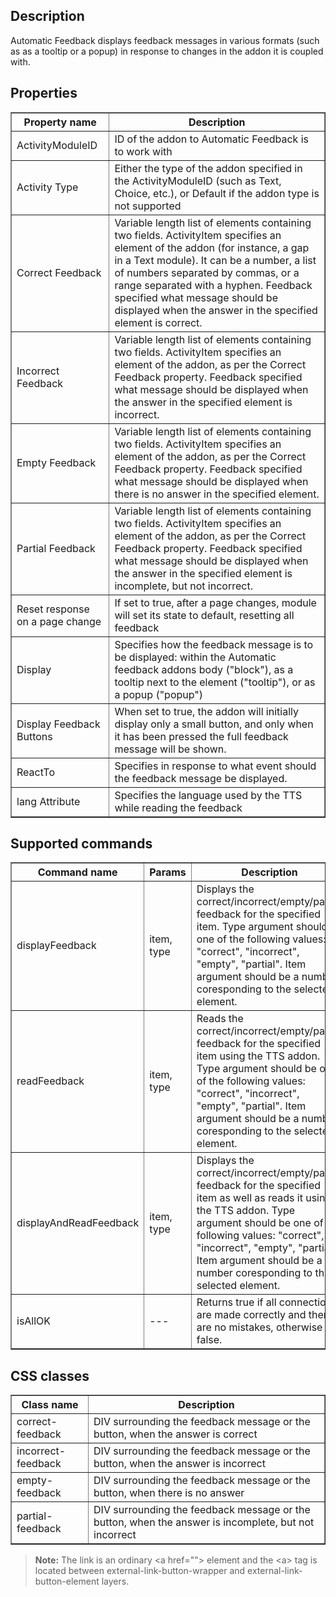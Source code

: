 ## Description
Automatic Feedback displays feedback messages in various formats (such as as a tooltip or a popup) in response to changes in the addon it is coupled with.
## Properties

<table border='1'>
    <tr>
        <th>Property name</th>
        <th>Description</th>
    </tr>
    <tr>
        <td>ActivityModuleID</td>
        <td>ID of the addon to Automatic Feedback is to work with</td>
    </tr>
    <tr>
        <td>Activity Type</td>
        <td>Either the type of the addon specified in the ActivityModuleID (such as Text, Choice, etc.), or Default if the addon type is not supported</td>
    </tr>
    <tr>
        <td>Correct Feedback</td>
        <td>Variable length list of elements containing two fields. ActivityItem specifies an element of the addon (for instance, a gap in a Text module). It can be a number, a list of numbers separated by commas, or a range separated with a hyphen. Feedback specified what message should be displayed when the answer in the specified element is correct.</td>
    </tr>
    <tr>
        <td>Incorrect Feedback</td>
        <td>Variable length list of elements containing two fields. ActivityItem specifies an element of the addon, as per the Correct Feedback property. Feedback specified what message should be displayed when the answer in the specified element is incorrect.</td>
    </tr>
    <tr>
        <td>Empty Feedback</td>
        <td>Variable length list of elements containing two fields. ActivityItem specifies an element of the addon, as per the Correct Feedback property. Feedback specified what message should be displayed when there is no answer in the specified element.</td>
    </tr>
    <tr>
        <td>Partial Feedback</td>
        <td>Variable length list of elements containing two fields. ActivityItem specifies an element of the addon, as per the Correct Feedback property. Feedback specified what message should be displayed when the answer in the specified element is incomplete, but not incorrect.</td>
    </tr>
    <tr>
        <td>Reset response on a page change</td>
        <td>If set to true, after a page changes, module will set its state to default, resetting all feedback</td>
    </tr>
    <tr>
        <td>Display</td>
        <td>Specifies how the feedback message is to be displayed: within the Automatic feedback addons body ("block"), as a tooltip next to the element ("tooltip"), or as a popup ("popup")</td>
    </tr>
    <tr>
        <td>Display Feedback Buttons</td>
        <td>When set to true, the addon will initially display only a small button, and only when it has been pressed the full feedback message will be shown.</td>
    </tr>
    <tr>
        <td>ReactTo</td>
        <td>Specifies in response to what event should the feedback message be displayed.</td>
    </tr>
    <tr>
        <td>lang Attribute</td>
        <td>Specifies the language used by the TTS while reading the feedback</td>
    </tr>
</table>

## Supported commands

 <table border='1'>
     <tr>
         <th>Command name</th>
         <th>Params</th>
         <th>Description</th>
     </tr>
     <tr>
         <td>displayFeedback</td>
         <td>item, type</td>
         <td>Displays the correct/incorrect/empty/partial feedback for the specified item. Type argument should be one of the following values: "correct", "incorrect", "empty", "partial". Item argument should be a number coresponding to the selected element. </td>
     </tr>
    <tr>
        <td>readFeedback</td>
        <td>item, type</td>
        <td>Reads the correct/incorrect/empty/partial feedback for the specified item using the TTS addon. Type argument should be one of the following values: "correct", "incorrect", "empty", "partial". Item argument should be a number coresponding to the selected element. </td>
    </tr>
    <tr>
        <td>displayAndReadFeedback</td>
        <td>item, type</td>
        <td>Displays the correct/incorrect/empty/partial feedback for the specified item as well as reads it using the TTS addon. Type argument should be one of the following values: "correct", "incorrect", "empty", "partial". Item argument should be a number coresponding to the selected element. </td>
    </tr>
     <tr>
         <td>isAllOK</td>
         <td>---</td>
         <td>Returns true if all connections are made correctly and there are no mistakes, otherwise false.</td>
     </tr>
 </table>

## CSS classes

<table border='1'>
    <tr>
        <th>Class name</th>
        <th>Description</th>
    </tr>
    <tr>
        <td>correct-feedback</td>
        <td>DIV surrounding the feedback message or the button, when the answer is correct</td>
    </tr>
    <tr>
        <td>incorrect-feedback</td>
        <td>DIV surrounding the feedback message or the button, when the answer is incorrect</td>
    </tr>
    <tr>
        <td>empty-feedback</td>
        <td>DIV surrounding the feedback message or the button, when there is no answer</td>
    </tr>
    <tr>
        <td>partial-feedback</td>
        <td>DIV surrounding the feedback message or the button, when the answer is incomplete, but not incorrect</td>
    </tr>
</table>

> **Note:** The link is an ordinary &lt;a href=""&gt; element and the &lt;a&gt; tag is located between external-link-button-wrapper and external-link-button-element layers.
